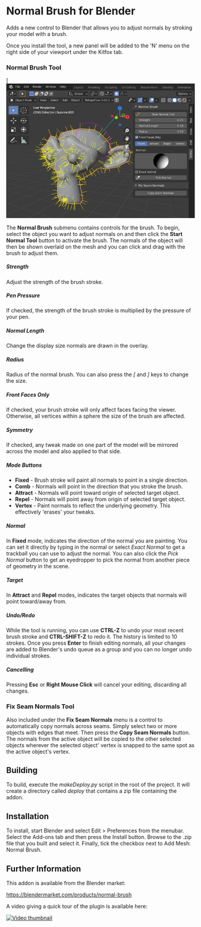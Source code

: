 # Normal Brush for Blender

Adds a new control to Blender that allows you to adjust normals by stroking your model with a brush.

Once you install the tool, a new panel will be added to the 'N' menu on the right side of your viewport under the Kitfox tab.  

### Normal Brush Tool

[![The Normal Brush Tool in action](doc/normalBrushInAction.png)

The **Normal Brush** submenu contains controls for the brush.  To begin, select the object you want to adjust normals on and then click the **Start Normal Tool** button to activate the brush.  The normals of the object will then be shown overlaid on the mesh and you can click and drag with the brush to adjust them.

##### Strength
Adjust the strength of the brush stroke.

##### Pen Pressure
If checked, the strength of the brush stroke is multiplied by the pressure of your pen.

##### Normal Length
Change the display size normals are drawn in the overlay.

##### Radius
Radius of the normal brush.  You can also press the *[* and *]* keys to change the size.

##### Front Faces Only
If checked, your brush stroke will only affect faces facing the viewer.  Otherwise, all vertices within a sphere the size of the brush are affected.

##### Symmetry
If checked, any tweak made on one part of the model will be mirrored across the model and also applied to that side.

##### Mode Buttons
- **Fixed** - Brush stroke will paint all normals to point in a single direction.
- **Comb** - Normals will point in the direction that you stroke the brush.
- **Attract** - Normals will point toward origin of selected target object.
- **Repel** - Normals will point away from origin of selected target object.
- **Vertex** - Paint normals to reflect the underlying geometry.  This effectively 'erases' your tweaks.

##### Normal
In **Fixed** mode, indicates the direction of the normal you are painting.  You can set it directly by typing in the normal or select *Exact Normal* to get a trackball you can use to adjust the normal.  You can also click the *Pick Normal* button to get an eyedropper to pick the normal from another piece of geometry in the scene.

##### Target
In **Attract** and **Repel** modes, indicates the target objects that normals will point toward/away from.

##### Undo/Redo
While the tool is running, you can use **CTRL-Z** to undo your most recent brush stroke and **CTRL-SHIFT-Z** to redo it.  The history is limited to 10 strokes.  Once you press **Enter** to finish editing normals, all your changes are added to Blender's undo queue as a group and you can no longer undo individual strokes.

##### Cancelling
Pressing **Esc** or **Right Mouse Click** will cancel your editing, discarding all changes.

### Fix Seam Normals Tool

Also included under the **Fix Seam Normals** menu is a control to automatically copy normals across seams.  Simply select two or more objects with edges that meet.  Then press the **Copy Seam Normals** button.  The normals from the active object will be copied to the other selected objects wherever the selected object' vertex is snapped to the same spot as the active object's vertex.

## Building

To build, execute the *makeDeploy.py* script in the root of the project.  It will create a directory called *deploy* that contains a zip file containing the addon.

## Installation

To install, start Blender and select Edit > Preferences from the menubar.  Select the Add-ons tab and then press the Install button.  Browse to the .zip file that you built and select it.  Finally, tick the checkbox next to Add Mesh: Normal Brush.

## Further Information

This addon is available from the Blender market:

https://blendermarket.com/products/normal-brush

A video giving a quick tour of the plugin is available here:

[![Video thumbnail](https://img.youtube.com/vi/c9lulhKmsvE/0.jpg)](https://www.youtube.com/watch?v=c9lulhKmsvE)
